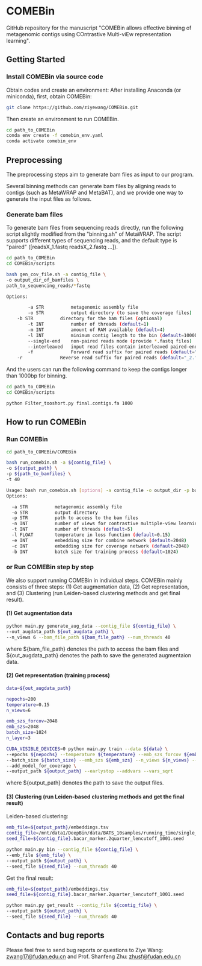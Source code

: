 # COMEBin
GitHub repository for the manuscript "COMEBin allows effective binning of metagenomic contigs using COntrastive Multi-viEw representation learning".

## <a name="started"></a>Getting Started

### <a name="docker"></a>Install COMEBin via source code


Obtain codes and create an environment:
After installing Anaconda (or miniconda), first, obtain COMEBin:

```sh
git clone https://github.com/ziyewang/COMEBin.git
```
Then create an environment to run COMEBin.

```sh
cd path_to_COMEBin
conda env create -f comebin_env.yaml
conda activate comebin_env
```

## <a name="preprocessing"></a>Preprocessing

The preprocessing steps aim to generate bam files as input to our program.

Several binning methods can generate bam files by aligning reads to contigs (such as MetaWRAP and MetaBAT), and we provide one way to generate the input files as follows.
### Generate bam files
To generate bam files from sequencing reads directly, run the following script slightly modified from the "binning.sh" of MetaWRAP. The script supports different types of sequencing reads, and the default type is "paired" ([readsX_1.fastq readsX_2.fastq ...]).

```sh
cd path_to_COMEBin
cd COMEBin/scripts

bash gen_cov_file.sh -a contig_file \
-o output_dir_of_bamfiles \
path_to_sequencing_reads/*fastq

Options:

        -a STR          metagenomic assembly file
        -o STR          output directory (to save the coverage files)
	-b STR          directory for the bam files (optional)
        -t INT          number of threads (default=1)
        -m INT          amount of RAM available (default=4)
        -l INT          minimum contig length to the bin (default=1000bp).
        --single-end    non-paired reads mode (provide *.fastq files)
        --interleaved   input read files contain interleaved paired-end reads
        -f              Forward read suffix for paired reads (default="_1.fastq")
	-r              Reverse read suffix for paired reads (default="_2.fastq")

```

And the users can run the following command to keep the contigs longer than 1000bp for binning.

```sh
cd path_to_COMEBin
cd COMEBin/scripts

python Filter_tooshort.py final.contigs.fa 1000
```


## <a name="started"></a>How to run COMEBin

### Run COMEBin
```sh
cd path_to_COMEBin/COMEBin

bash run_comebin.sh -a ${contig_file} \
-o ${output_path} \
-p ${path_to_bamfiles} \
-t 40

Usage: bash run_comebin.sh [options] -a contig_file -o output_dir -p bam_file_path
Options:

  -a STR          metagenomic assembly file
  -o STR          output directory
  -p STR          path to access to the bam files
  -n INT          number of views for contrastive multiple-view learning (default=6)
  -t INT          number of threads (default=5)
  -l FLOAT        temperature in loss function (default=0.15)
  -e INT          embedding size for combine network (default=2048)
  -c INT          embedding size for coverage network (default=2048)
  -b INT          batch size for training process (default=1024)
```

### or Run COMEBin step by step
We also support running COMEBin in individual steps. COMEBin mainly consists of three steps: (1) Get augmentation data, (2) Get representation, and (3) Clustering (run Leiden-based clustering methods and get final result).
#### (1) Get augmentation data
```sh
python main.py generate_aug_data --contig_file ${contig_file} \
--out_augdata_path ${out_augdata_path} \
--n_views 6 --bam_file_path ${bam_file_path} --num_threads 40
```
where ${bam_file_path} denotes the path to access the bam files and ${out_augdata_path} denotes the path to save the generated augmentaion data.

#### (2) Get representation (training process)
```sh
data=${out_augdata_path}

nepochs=200
temperature=0.15
n_views=6

emb_szs_forcov=2048
emb_szs=2048
batch_size=1024
n_layer=3

CUDA_VISIBLE_DEVICES=0 python main.py train --data ${data} \
--epochs ${nepochs} --temperature ${temperature} --emb_szs_forcov ${emb_szs_forcov} \
--batch_size ${batch_size} --emb_szs ${emb_szs} --n_views ${n_views} --n_layer ${n_layer} \
--add_model_for_coverage \
--output_path ${output_path} --earlystop --addvars --vars_sqrt
```
where ${output_path}  denotes the path to save the output files.

#### (3) Clustering (run Leiden-based clustering methods and get the final result)
Leiden-based clustering:
```sh
emb_file=${output_path}/embeddings.tsv
contig_file=/mnt/data1/DeepBin/data/BATS_10samples/running_time/single_sample_mode_10sample/SRR5720233/BATS_SAMN07137079_METAG.scaffolds.min500.fasta.f1k.fasta
seed_file=${contig_file}.bacar_marker.2quarter_lencutoff_1001.seed

python main.py bin --contig_file ${contig_file} \
--emb_file ${emb_file} \
--output_path ${output_path} \
--seed_file ${seed_file} --num_threads 40
```
Get the final result:
```sh
emb_file=${output_path}/embeddings.tsv
seed_file=${contig_file}.bacar_marker.2quarter_lencutoff_1001.seed

python main.py get_result --contig_file ${contig_file} \
--output_path ${output_path} \
--seed_file ${seed_file} --num_threads 40
```


## <a name="contact"></a>Contacts and bug reports
Please feel free to send bug reports or questions to
Ziye Wang: zwang17@fudan.edu.cn and Prof. Shanfeng Zhu: zhusf@fudan.edu.cn


